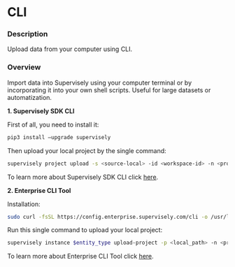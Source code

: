 # CLI

### Description

Upload data from your computer using CLI.

### Overview

Import data into Supervisely using your computer terminal or by incorporating it into your own shell scripts. Useful for large datasets or automatization.

**1. Supervisely SDK CLI**

First of all, you need to install it:

```bash
pip3 install –upgrade supervisely
```

Then upload your local project by the single command:

```bash
supervisely project upload -s <source-local> -id <workspace-id> -n <project-name>
```

To learn more about Supervisely SDK CLI click <a href="https://developer.supervisely.com/getting-started/command-line-interface/sdk-cli" target="_blank">here</a>.

**2. Enterprise CLI Tool**

Installation:

```bash
sudo curl -fsSL https://config.enterprise.supervisely.com/cli -o /usr/local/bin/supervisely && sudo chmod +x /usr/local/bin/supervisely
```

Run this single command to upload your local project:

```bash
supervisely instance $entity_type upload-project -p <local_path> -n <project_name> -tid <team_id> -wid <workspace_id>
```

To learn more about Enterprise CLI Tool click <a href="https://developer.supervisely.com/getting-started/command-line-interface/cli-tool" target="_blank">here</a>.
